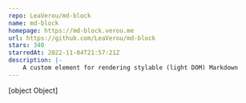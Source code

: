 ```yaml
---
repo: LeaVerou/md-block
name: md-block
homepage: https://md-block.verou.me
url: https://github.com/LeaVerou/md-block
stars: 340
starredAt: 2022-11-04T21:57:21Z
description: |-
    A custom element for rendering stylable (light DOM) Markdown
---
```


[object Object]
